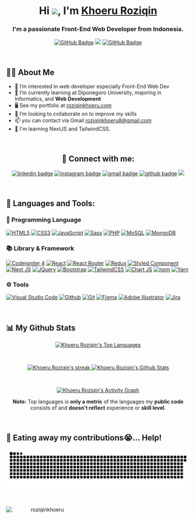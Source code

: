 <h1 align="center">Hi <img src="https://raw.githubusercontent.com/MartinHeinz/MartinHeinz/master/wave.gif" width="30px">, I'm <a href="https://roziqinkhoeru.github.io/" target="_blank">Khoeru Roziqin</a></h1>
<h3 align="center">I'm a passionate Front-End Web Developer from Indonesia.</h3>

<p align="center">
        <a href="https://github.com/roziqinkhoeru?tab=followers"><img src="https://img.shields.io/github/followers/roziqinkhoeru?label=Followers&style=social" alt="GitHub Badge"></a>
        <a href="https://github.com/Meghna-DAS/github-profile-views-counter"><img src="https://komarev.com/ghpvc/?username=roziqinkhoeru"></a>
        <a href="https://github.com/roziqinkhoeru"><img src="https://img.shields.io/github/stars/roziqinkhoeru?style=social" alt="GitHub Badge"></a>
</p>

<br/>

## 🙋‍♂️ About Me

- 👀 I’m interested in web developer especially Front-End Web Dev
- 🌱 I’m currently learning at Diponegoro University, majoring in Informatics, and **Web Development**
- 🖥️ See my portfolio at [roziqinkhoeru.com](https://roziqinkhoeru.github.io/)
- 💞️ I’m looking to collaborate on to improve my skills
- 📫 you can contact via Gmail <a href="mailto:roziqinkhoeru8@gmail.com?">roziqinkhoeru8@gmail.com</a>
- 🧠 I'm learning NextJS and TailwindCSS.

<br/>
<h2 align="center">🤝 Connect with me:</h2>
<p align="center">
        <a href="https://www.linkedin.com/in/roziqinkhoeru/"><img src="https://img.shields.io/badge/-Khoeru%20Roziqin-0077B5?style=flat&logo=Linkedin&logoColor=white" alt="linkedin badge"/></a>
        <a href="https://www.instagram.com/khroz_id/"><img src="https://img.shields.io/badge/-@khroz_id_-E4405F?style=flat&logo=Instagram&logoColor=white" alt="instagram badge"/></a>
        <a href="mailto:roziqinkhoeru8@gmail.com"><img src="https://img.shields.io/badge/-roziqinkhoeru8@gmail.com-D14836?style=flat&logo=Gmail&logoColor=white" alt="gmail badge"/></a>
        <a href="https://github.com/roziqinkhoeru"><img src="https://img.shields.io/badge/roziqinkhoeru-100000?style=flat&logo=github&logoColor=white" alt="github badge"/></a>
        <a href="https://roziqinkhoeru.github.io/"><img src="https://img.shields.io/badge/roziqinkhoeru.com-%2312100E.svg?&style=flat&logo=safari&logoColor=white"></a>
</p>

<br/>

## 🚀 Languages and Tools:

<h3>🔰 Programming Language</h3>
<p align="left">
        <!-- HTML -->
        <a href="https://developer.mozilla.org/en-US/docs/Web/HTML?retiredLocale=id" target="_blank"><img src="https://img.shields.io/badge/html5-%23E34F26.svg?style=flat&logo=html5&logoColor=white" title="HTML5" /></a>
        <!-- CSS -->
        <a href="https://developer.mozilla.org/en-US/docs/Web/CSS?retiredLocale=id" target="_blank"><img src="https://img.shields.io/badge/css3-%231572B6.svg?style=flat&logo=css3&logoColor=white" title="CSS3"/></a>
        <!-- JavaScript -->
        <a href="https://www.javascript.com/" target="_blank"><img src="https://img.shields.io/badge/javascript-%23323330.svg?style=flat&logo=javascript&logoColor=%23F7DF1E" title="JavaScript" /></a>
        <!-- Sass -->
        <a href="https://sass-lang.com/" target="_blank" rel="noreferrer"><img src="https://img.shields.io/badge/SASS-hotpink.svg?style=flat&logo=SASS&logoColor=white" alt="Sass" /></a>
        <!-- PHP -->
        <a href="https://www.php.net/" target="_blank"><img src="https://img.shields.io/badge/php-%23777BB4.svg?style=flat&logo=php&logoColor=white" title="PHP" /></a>
        <!-- MySQL -->
        <a href="https://www.mysql.com/" target="_blank"><img src="https://img.shields.io/badge/mysql-%2300f.svg?style=flat&logo=mysql&logoColor=white" title="MySQL" /></a>
        <!-- MongoDB -->
        <a href="https://www.mongodb.com/" target="_blank"><img src="https://img.shields.io/badge/MongoDB-%234ea94b.svg?style=flat&logo=mongodb&logoColor=white" title="MongoDB" /></a>
</p>

<h3>📚 Library & Framework</h3>
<p align="left">
        <!-- CodeIgniter -->
        <a href="https://codeigniter.com/" target="_blank"><img src="https://img.shields.io/badge/CodeIgniter-%23EF4223.svg?style=flat&logo=codeIgniter&logoColor=white" title="Codeigniter 4"/></a>
        <!-- React -->
        <a href="https://reactjs.org/" target="_blank" rel="noreferrer"><img src="https://img.shields.io/badge/react-%2320232a.svg?style=flat&logo=react&logoColor=%2361DAFB" alt="React" /></a>
        <!-- React Router -->
        <a href="https://reactrouter.com/" target="_blank" rel="noreferrer"><img src="https://img.shields.io/badge/React_Router-CA4245?style=flat&logo=react-router&logoColor=white" alt="React Router" /></a>
        <!-- Redux -->
        <a href="https://redux.js.org/" target="_blank" rel="noreferrer"><img src="https://img.shields.io/badge/redux-%23593d88.svg?style=flat&logo=redux&logoColor=white" alt="Redux" /></a>
        <!-- Styled Component -->
        <a href="https://styled-components.com/" target="_blank" rel="noreferrer"><img src="https://img.shields.io/badge/styled--components-DB7093?style=flat&logo=styled-components&logoColor=white" alt="Styled Component" /></a>
        <!-- Next JS -->
        <a href="https://nextjs.org/" target="_blank" rel="noreferrer"><img src="https://img.shields.io/badge/Next-black?style=flat&logo=next.js&logoColor=white" alt="Next JS" /></a>
        <!-- JQuery -->
        <a href="https://jquery.com/" target="_blank" rel="noreferrer"><img src="https://img.shields.io/badge/jquery-%230769AD.svg?style=flat&logo=jquery&logoColor=white" alt="JQuery" title="JQuery" /></a>
        <!-- Bootstrap -->
        <a href="https://getbootstrap.com" target="_blank"><img src="https://img.shields.io/badge/bootstrap-%23563D7C.svg?style=flat&logo=bootstrap&logoColor=white" title="Bootstrap"/></a>
        <!-- Tailwind -->
        <a href="https://tailwindcss.com/" target="_blank" rel="noreferrer"><img src="https://img.shields.io/badge/tailwindcss-%2338B2AC.svg?style=flat&logo=tailwind-css&logoColor=white" alt="TailwindCSS" /></a>
        <!-- Chart JS -->
        <a href="https://www.chartjs.org/" target="_blank" rel="noreferrer"><img src="https://img.shields.io/badge/chart.js-F5788D.svg?style=flat&logo=chart.js&logoColor=white" alt="Chart JS" /></a>
        <!-- NPM -->
        <a href="https://www.npmjs.com/" target="_blank"><img src="https://img.shields.io/badge/NPM-%23000000.svg?style=flat&logo=npm&logoColor=white" title="npm" /></a>
        <!-- Yarn -->
        <a href="https://yarnpkg.com/" target="_blank"><img src="https://img.shields.io/badge/yarn-%232C8EBB.svg?style=flat&logo=yarn&logoColor=white" title="Yarn" /></a>
</p>

<h3>⚙ Tools</h3>
<p align="left">
        <!-- VS Code -->
        <a href="https://code.visualstudio.com/" target="_blank"><img src="https://img.shields.io/badge/Visual%20Studio%20Code-0078d7.svg?style=flat&logo=visual-studio-code&logoColor=white" title="Visual Studio Code" /></a>
        <!-- Github -->
        <a href="https://github.com/roziqinkhoeru" target="_blank"><img src="https://img.shields.io/badge/github-%23121011.svg?style=flat&logo=github&logoColor=white" title="Github"/></a>
        <!-- Git -->
        <a href="https://git-scm.com/" target="_blank"><img src="https://img.shields.io/badge/git-%23F05033.svg?style=flat&logo=git&logoColor=white" title="Git"/></a>
        <!-- Figma -->
        <a href="https://www.figma.com/" target="_blank" rel="noreferrer"><img src="https://img.shields.io/badge/figma-%23F24E1E.svg?style=flat&logo=figma&logoColor=white" alt="Figma" /></a>
        <!-- Illustrator -->
        <a href="https://www.adobe.com/sea/products/illustrator.html?gclid=CjwKCAjwjtOTBhAvEiwASG4bCClKLinBHJqz119KE8tXVltRiQrfhpQLyUx88os0LdQGqdRYC61_bxoCtIMQAvD_BwE&sdid=ZXL8F24K&mv=search&ef_id=CjwKCAjwjtOTBhAvEiwASG4bCClKLinBHJqz119KE8tXVltRiQrfhpQLyUx88os0LdQGqdRYC61_bxoCtIMQAvD_BwE:G:s&s_kwcid=AL!3085!3!472466910439!e!!g!!adobe%20illustrator!11350284429!111298123836" target="_blank" rel="noreferrer"><img src="https://img.shields.io/badge/adobe%20illustrator-%23FF9A00.svg?style=flat&logo=adobe%20illustrator&logoColor=white" alt="Adobe Illustrator" /></a>
        <!-- Xampp -->
        <!-- Jira -->
        <a href="https://www.atlassian.com/software/jira" target="_blank" rel="noreferrer"><img src="https://img.shields.io/badge/jira-%230A0FFF.svg?style=flat&logo=jira&logoColor=white" alt="Jira" /></a>
</p>

<br/>

## 📊 My Github Stats

<p align="center">
        <a href="https://github.com/roziqinkhoeru">
                <img alt="Khoeru Roziqin's Top Languages" width="45%" src="https://github-readme-stats.vercel.app/api/top-langs/?username=roziqinkhoeru&langs_count=10&count_private=true&layout=compact&theme=vision-friendly-dark&hide_border=true&bg_color=0e0e0e" />
        </a>
</p>
<br/>
<p align="center">
        <a href="https://github.com/roziqinkhoeru">
                <img title="🔥 Get streak stats for your profile at git.io/streak-stats" alt="Khoeru Roziqin's streak" width="49.5%" src="https://github-readme-streak-stats.herokuapp.com/?user=roziqinkhoeru&theme=vision-friendly-dark&hide_border=true&stroke=0000&background=0e0e0e"/>
        </a>
        <a href="https://github.com/roziqinkhoeru">
                <img alt="Khoeru Roziqin's Github Stats" width="49.5%" src="https://github-readme-stats.vercel.app/api?username=roziqinkhoeru&show_icons=true&count_private=true&title_color=eccb14&text_color=ffffff&icon_color=785eef&hide_border=true&bg_color=0e0e0e" />
        </a>
</p>
<br/>
<p align="center">
        <a href="https://github.com/roziqinkhoeru">
                <img alt="Khoeru Roziqin's Activity Graph" src="https://activity-graph.herokuapp.com/graph?username=roziqinkhoeru&bg_color=0e0e0e&color=eccb14&line=eccb14&point=FFFFFF&area=true&hide_border=true" />
        </a>
        <p align="center"><b>Note:</b> Top languages is <b>only a metric</b> of the languages my <b>public code</b> consists of and <b>doesn't reflect</b> experience or <b>skill level</b>.</p>
</p>

<br/>

## 🐍 Eating away my contributions😭... Help!

![snake gif](https://raw.githubusercontent.com/roziqinkhoeru/roziqinkhoeru/output/github-contribution-grid-snake.svg)

<br/>
<p align="center">
        <a href="https://www.buymeacoffee.com/roziqinkhoeru">
                <img align="left" src="https://cdn.buymeacoffee.com/buttons/v2/default-yellow.png" height="50" width="210" alt="roziqinkhoeru"/>
        </a>
</p>

<br/>
<br/>

<!---
roziqinkhoeru/roziqinkhoeru is a ✨ special ✨ repository because its `README.md` (this file) appears on your GitHub profile.
You can click the Preview link to take a look at your changes.
--->
